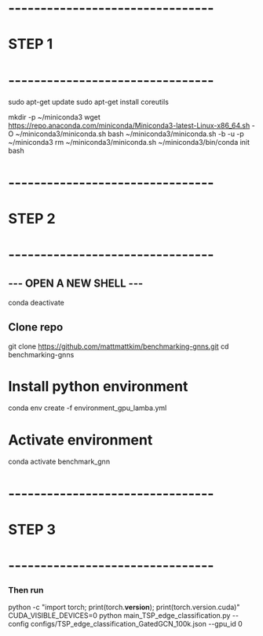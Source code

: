 # --------------------------------
# STEP 1
# --------------------------------
sudo apt-get update
sudo apt-get install coreutils

mkdir -p ~/miniconda3
wget https://repo.anaconda.com/miniconda/Miniconda3-latest-Linux-x86_64.sh -O ~/miniconda3/miniconda.sh
bash ~/miniconda3/miniconda.sh -b -u -p ~/miniconda3
rm ~/miniconda3/miniconda.sh
~/miniconda3/bin/conda init bash

# --------------------------------
# STEP 2
# --------------------------------
## --- OPEN A NEW SHELL ---
conda deactivate

## Clone repo
git clone https://github.com/mattmattkim/benchmarking-gnns.git
cd benchmarking-gnns

# Install python environment
conda env create -f environment_gpu_lamba.yml   
# Activate environment
conda activate benchmark_gnn

# --------------------------------
# STEP 3
# --------------------------------
### Then run
python -c "import torch; print(torch.__version__); print(torch.version.cuda)"
CUDA_VISIBLE_DEVICES=0 python main_TSP_edge_classification.py --config configs/TSP_edge_classification_GatedGCN_100k.json --gpu_id 0


